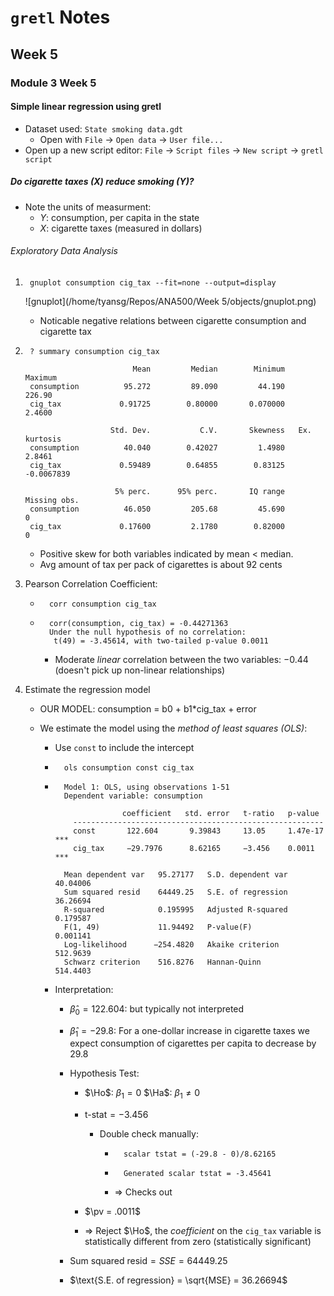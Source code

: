 $$
\newcommand{\pr}{\text{I\kern-0.15em P}}
\newcommand{\Ha}{H_a}
\newcommand{\Ho}{H_0}
\newcommand{\pv}{\text{p-value}}
\newcommand{\ss}{\sum_{i=1}^{n}}
$$

# `gretl` Notes
## Week 5
### Module 3 Week 5

#### Simple linear regression using gretl

- Dataset used: `State smoking data.gdt`
  - Open with `File` -> `Open data` -> `User file...`
- Open up a new script editor: `File` -> `Script files` -> `New script` -> 
  `gretl script`

##### Do cigarette taxes (X) reduce smoking (Y)?

- Note the units of measurment:
    - $Y$: consumption, per capita in the state
    - $X$: cigarette taxes (measured in dollars)

###### Exploratory Data Analysis

1. ```
    gnuplot consumption cig_tax --fit=none --output=display
    ```

    ![gnuplot](/home/tyansg/Repos/ANA500/Week 5/objects/gnuplot.png)

    - Noticable negative relations between cigarette consumption and cigarette tax

2. ```
    ? summary consumption cig_tax
    
                           Mean         Median        Minimum        Maximum
    consumption          95.272         89.090         44.190         226.90
    cig_tax             0.91725        0.80000       0.070000         2.4600
    
                      Std. Dev.           C.V.       Skewness   Ex. kurtosis
    consumption          40.040        0.42027         1.4980         2.8461
    cig_tax             0.59489        0.64855        0.83125     -0.0067839
    
                       5% perc.      95% perc.       IQ range   Missing obs.
    consumption          46.050         205.68         45.690              0
    cig_tax             0.17600         2.1780        0.82000              0
    ```

    - Positive skew for both variables indicated by mean < median.
    - Avg amount of tax per pack of cigarettes is about 92 cents

3. Pearson Correlation Coefficient:

    - ```
        corr consumption cig_tax
        ```

    - ```
        corr(consumption, cig_tax) = -0.44271363
        Under the null hypothesis of no correlation:
         t(49) = -3.45614, with two-tailed p-value 0.0011
        ```

        - Moderate *linear* correlation between the two variables: $-0.44$ (doesn't pick up non-linear relationships)

4. Estimate the regression model

    - OUR MODEL: consumption = b0 + b1*cig_tax + error

    - We estimate the model using the *method of least squares (OLS)*:

        - Use `const` to include the intercept

        - ```
            ols consumption const cig_tax
            ```

        - ```
            Model 1: OLS, using observations 1-51
            Dependent variable: consumption
            
                         coefficient   std. error   t-ratio   p-value 
              --------------------------------------------------------
              const       122.604       9.39843     13.05     1.47e-17 ***
              cig_tax     −29.7976      8.62165     −3.456    0.0011   ***
            
            Mean dependent var   95.27177   S.D. dependent var   40.04006
            Sum squared resid    64449.25   S.E. of regression   36.26694
            R-squared            0.195995   Adjusted R-squared   0.179587
            F(1, 49)             11.94492   P-value(F)           0.001141
            Log-likelihood      −254.4820   Akaike criterion     512.9639
            Schwarz criterion    516.8276   Hannan-Quinn         514.4403
            ```

        - Interpretation:

            - $\hat{\beta}_0 = 122.604$: but typically not interpreted

            - $\hat{\beta}_1 = -29.8$: For a one-dollar increase in cigarette taxes we expect consumption of cigarettes per capita to decrease by 29.8

            - Hypothesis Test:

                - $\Ho$: $\beta_1 = 0$
                    $\Ha$: $\beta_1 \neq 0$

                - $\text{t-stat} = -3.456$

                    - Double check manually:

                        - ```
                            scalar tstat = (-29.8 - 0)/8.62165
                            ```

                        - ```
                            Generated scalar tstat = -3.45641
                            ```

                        - => Checks out

                - $\pv = .0011$

                - => Reject $\Ho$, the *coefficient* on the `cig_tax` variable is statistically different from zero (statistically significant)

            - $\text{Sum squared resid} = SSE = 64449.25$

            - $\text{S.E. of regression} = \sqrt{MSE} = 36.26694$
